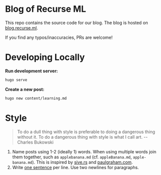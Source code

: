 # Blog of Recurse ML

This repo contains the source code for our blog.
The blog is hosted on [blog.recurse.ml](https://blog.recurse.ml).

If you find any typos/inaccuracies, PRs are welcome!

# Developing Locally

**Run development server:**

```bash
hugo serve
```

**Create a new post:**

```bash
hugo new content/learning.md
```

# Style

> To do a dull thing with style is preferable to doing a dangerous thing without it.
> To do a dangerous thing with style is what I call art.
-- Charles Bukowski

1. Name posts using 1-2 (ideally 1) words.
    When using multiple words join them together, such as `applebanana.md` (cf. `appleBanana.md`, `apple-banana.md`).
    This is inspired by [sive.rs](sive.rs) and [paulgraham.com](paulgraham.com).
2. Write [one sentence](https://sive.rs/1s) per line.
    Use two newlines for paragraphs.
